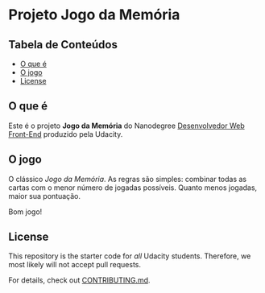 # Projeto Jogo da Memória

## Tabela de Conteúdos

* [O que é](#oqueé)
* [O jogo](#ojogo)
* [License](#license)

## O que é

Este é o projeto **Jogo da Memória** do Nanodegree [Desenvolvedor Web Front-End](https://br.udacity.com/course/front-end-web-developer-nanodegree--nd001#) produzido pela Udacity.

## O jogo

O clássico _Jogo da Memória_. As regras são simples: combinar todas as cartas com o menor número de jogadas possíveis. Quanto menos jogadas, maior sua pontuação.

Bom jogo!

## License

This repository is the starter code for _all_ Udacity students. Therefore, we most likely will not accept pull requests.

For details, check out [CONTRIBUTING.md](CONTRIBUTING.md).